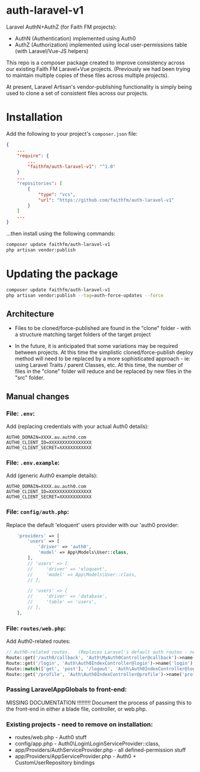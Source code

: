 # auth-laravel-v1

Laravel AuthN+AuthZ (for Faith FM projects):
 * AuthN (Authentication) implemented using Auth0
 * AuthZ (Authorization)  implemented using local user-permissions table (with Laravel/Vue-JS helpers)

This repo is a composer package created to improve consistency across our existing Faith FM Laravel+Vue projects.  (Previously we had been trying to maintain multiple copies of these files across multiple projects).

At present, Laravel Artisan's vendor-publishing functionality is simply being used to clone a set of consistent files across our projects.


# Installation

Add the following to your project's `composer.json` file:

```json
{
    ...
    "require": {
        ...
        "faithfm/auth-laravel-v1": "^1.0"
    }
    ...
    "repositories": [
        {
            "type": "vcs",
            "url": "https://github.com/faithfm/auth-laravel-v1"
        }
    ]
    ...
}
```

...then install using the following commands:

```bash
composer update faithfm/auth-laravel-v1
php artisan vendor:publish
```

# Updating the package

```bash
composer update faithfm/auth-laravel-v1
php artisan vendor:publish --tag=auth-force-updates --force
```

## Architecture

* Files to be cloned/force-published are found in the "clone" folder - with a structure matching target folders of the target project

* In the future, it is anticipated that some variations may be required between projects.  At this time the simplistic cloned/force-publish deploy method will need to be replaced by a more sophisticated approach - ie: using Laravel Traits / parent Classes, etc.  At this time, the number of files in the "clone" folder will reduce and be replaced by new files in the "src" folder.




## Manual changes

### File: `.env`:
Add (replacing credentials with your actual Auth0 details):
```env
AUTH0_DOMAIN=XXXX.au.auth0.com
AUTH0_CLIENT_ID=XXXXXXXXXXXXXXXX
AUTH0_CLIENT_SECRET=XXXXXXXXXXXX
```

### File: `.env.example`:
Add (generic Auth0 example details):
```env
AUTH0_DOMAIN=XXXX.au.auth0.com
AUTH0_CLIENT_ID=XXXXXXXXXXXXXXXX
AUTH0_CLIENT_SECRET=XXXXXXXXXXXX
```

### File: `config/auth.php`:
Replace the default 'eloquent' users provider with our 'auth0 provider:
```php
    'providers' => [
        'users' => [
            'driver' => 'auth0',
            'model' => App\Models\User::class,
        ],
        // 'users' => [
        //     'driver' => 'eloquent',
        //     'model' => App\Models\User::class,
        // ],

        // 'users' => [
        //     'driver' => 'database',
        //     'table' => 'users',
        // ],
    ],
```

### File: `routes/web.php`:
Add Auth0-related routes:
```php
// Auth0-related routes.   (Replaces Laravel's default auth routes - normally added with a "Auth::routes();" statement.)
Route::get('/auth0/callback', 'Auth\MyAuth0Controller@callback')->name('auth0-callback');
Route::get('/login', 'Auth\Auth0IndexController@login')->name('login');
Route::match(['get', 'post'], '/logout', 'Auth\Auth0IndexController@logout')->name('logout')->middleware('auth');
Route::get('/profile', 'Auth\Auth0IndexController@profile')->name('profile')->middleware('auth');
```

### Passing LaravelAppGlobals to front-end:

MISSING DOCUMENTATION !!!!!!!!!
Document the process of passing this to the front-end in either a blade file, controller, or web.php.


### Existing projects - need to remove on installation:

* routes/web.php - Auth0 stuff
* config/app.php - Auth0\Login\LoginServiceProvider::class,
* app/Providers/AuthServiceProvider.php - all defined-permission stuff
* app/Providers/AppServiceProvider.php - Auth0 + CustomUserRepository bindings
